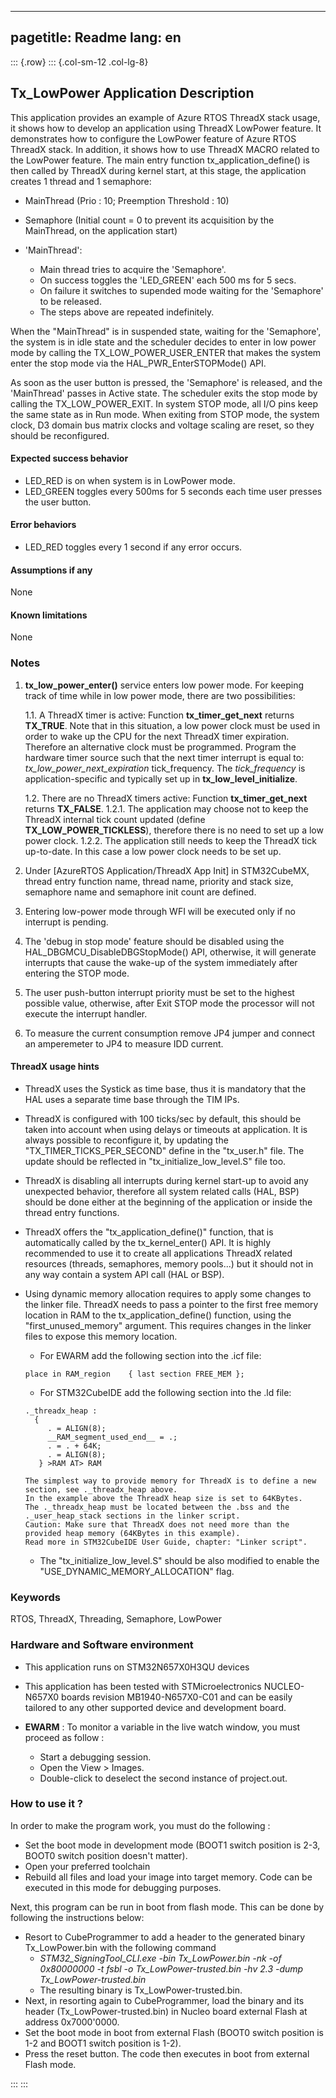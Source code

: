 
---
pagetitle: Readme
lang: en
---
::: {.row}
::: {.col-sm-12 .col-lg-8}


## <b>Tx_LowPower Application Description</b>

This application provides an example of Azure RTOS ThreadX stack usage, it shows how to develop an application using ThreadX LowPower feature.
It demonstrates how to configure the LowPower feature of Azure RTOS ThreadX stack. In addition, it shows how to use ThreadX MACRO related to the LowPower feature.
The main entry function tx_application_define() is then called by ThreadX during kernel start, at this stage, the application creates 1 thread and 1 semaphore:

  - MainThread (Prio : 10; Preemption Threshold : 10)
  - Semaphore (Initial count = 0 to prevent its acquisition by the MainThread, on the application start)

- 'MainThread':
  + Main thread tries to acquire the 'Semaphore'.
  + On success toggles the 'LED_GREEN' each 500 ms for 5 secs.
  + On failure it switches to supended mode waiting for the 'Semaphore' to be released.
  + The steps above are repeated indefinitely.

When the "MainThread" is in suspended state, waiting for the 'Semaphore', the system is in idle state and the scheduler decides to enter in low power mode
by calling the TX_LOW_POWER_USER_ENTER that makes the system enter the stop mode via the HAL_PWR_EnterSTOPMode() API.

As soon as the user button is pressed, the 'Semaphore' is released, and the 'MainThread' passes in Active state.
The scheduler exits the stop mode by calling the TX_LOW_POWER_EXIT.
In system STOP mode, all I/O pins keep the same state as in Run mode.
When exiting from STOP mode, the system clock, D3 domain bus matrix clocks and voltage scaling are reset, so they should be reconfigured.

####  <b>Expected success behavior</b>

  - LED_RED is on when system is in LowPower mode.
  - LED_GREEN toggles every 500ms for 5 seconds each time user presses the user button.

#### <b>Error behaviors</b>

  - LED_RED toggles every 1 second if any error occurs.

#### <b>Assumptions if any</b>

None

#### <b>Known limitations</b>

None

### <b>Notes</b>

1. <b>tx_low_power_enter()</b> service enters low power mode.
For keeping track of time while in low power mode, there are two possibilities:

    1.1. A ThreadX timer is active: Function **tx_timer_get_next** returns **TX_TRUE**.
         Note that in this situation, a low power clock must be used in order to wake up the CPU for the next ThreadX timer expiration.
         Therefore an alternative clock must be programmed. Program the hardware timer source such that the next timer interrupt is equal to: *tx_low_power_next_expiration* tick_frequency.
         The *tick_frequency* is application-specific and typically set up in **tx_low_level_initialize**.

    1.2. There are no ThreadX timers active: Function **tx_timer_get_next** returns **TX_FALSE**.
       1.2.1. The application may choose not to keep the ThreadX internal tick count updated (define **TX_LOW_POWER_TICKLESS**),
              therefore there is no need to set up a low power clock.
       1.2.2. The application still needs to keep the ThreadX tick up-to-date. In this case a low power clock needs to be set up.

2. Under [AzureRTOS Application/ThreadX App Init] in STM32CubeMX, thread entry function name, thread name, priority and stack size, semaphore name and semaphore init count are defined.

3. Entering low-power mode through WFI will be executed only if no interrupt is pending.

4. The 'debug in stop mode' feature should be disabled using the HAL_DBGMCU_DisableDBGStopMode() API, otherwise, it will generate interrupts that cause the wake-up of the system immediately after entering the STOP mode.

5. The user push-button interrupt priority must be set to the highest possible value, otherwise, after Exit STOP mode the processor will not execute the interrupt handler.

6. To measure the current consumption remove JP4 jumper and connect an amperemeter to JP4 to measure IDD current.

#### <b>ThreadX usage hints</b>

 - ThreadX uses the Systick as time base, thus it is mandatory that the HAL uses a separate time base through the TIM IPs.
 - ThreadX is configured with 100 ticks/sec by default, this should be taken into account when using delays or timeouts at application.
   It is always possible to reconfigure it, by updating the "TX_TIMER_TICKS_PER_SECOND" define in the "tx_user.h" file. The update should be reflected in "tx_initialize_low_level.S" file too.
 - ThreadX is disabling all interrupts during kernel start-up to avoid any unexpected behavior, therefore all system related calls (HAL, BSP) should be done either at the beginning of the application or inside the thread entry functions.
 - ThreadX offers the "tx_application_define()" function, that is automatically called by the tx_kernel_enter() API.
   It is highly recommended to use it to create all applications ThreadX related resources (threads, semaphores, memory pools...)  but it should not in any way contain a system API call (HAL or BSP).
 - Using dynamic memory allocation requires to apply some changes to the linker file.
   ThreadX needs to pass a pointer to the first free memory location in RAM to the tx_application_define() function,
   using the "first_unused_memory" argument.
   This requires changes in the linker files to expose this memory location.
    + For EWARM add the following section into the .icf file:
     ```
	 place in RAM_region    { last section FREE_MEM };
	 ```
    + For STM32CubeIDE add the following section into the .ld file:
	```
    ._threadx_heap :
      {
         . = ALIGN(8);
         __RAM_segment_used_end__ = .;
         . = . + 64K;
         . = ALIGN(8);
       } >RAM AT> RAM
	```

       The simplest way to provide memory for ThreadX is to define a new section, see ._threadx_heap above.
       In the example above the ThreadX heap size is set to 64KBytes.
       The ._threadx_heap must be located between the .bss and the ._user_heap_stack sections in the linker script.
       Caution: Make sure that ThreadX does not need more than the provided heap memory (64KBytes in this example).
       Read more in STM32CubeIDE User Guide, chapter: "Linker script".

    + The "tx_initialize_low_level.S" should be also modified to enable the "USE_DYNAMIC_MEMORY_ALLOCATION" flag.

### <b>Keywords</b>

RTOS, ThreadX, Threading, Semaphore, LowPower

### <b>Hardware and Software environment</b>

  - This application runs on STM32N657X0H3QU devices
  - This application has been tested with STMicroelectronics NUCLEO-N657X0 boards revision MB1940-N657X0-C01 and can be easily tailored to any other supported device and development board.

  - **EWARM** : To monitor a variable in the live watch window, you must proceed as follow :
    - Start a debugging session.
    - Open the View > Images.
    - Double-click to deselect the second instance of project.out.

###  <b>How to use it ?</b>

In order to make the program work, you must do the following :

 - Set the boot mode in development mode (BOOT1 switch position is 2-3, BOOT0 switch position doesn't matter).
 - Open your preferred toolchain
 - Rebuild all files and load your image into target memory. Code can be executed in this mode for debugging purposes.

Next, this program can be run in boot from flash mode. This can be done by following the instructions below:

 - Resort to CubeProgrammer to add a header to the generated binary Tx_LowPower.bin with the following command
      - *STM32_SigningTool_CLI.exe -bin Tx_LowPower.bin -nk -of 0x80000000 -t fsbl -o Tx_LowPower-trusted.bin -hv 2.3 -dump Tx_LowPower-trusted.bin*
   - The resulting binary is Tx_LowPower-trusted.bin.
 - Next, in resorting again to CubeProgrammer, load the binary and its header (Tx_LowPower-trusted.bin) in Nucleo board external Flash at address 0x7000'0000.
 - Set the boot mode in boot from external Flash (BOOT0 switch position is 1-2 and BOOT1 switch position is 1-2).
 - Press the reset button. The code then executes in boot from external Flash mode.

:::
:::

